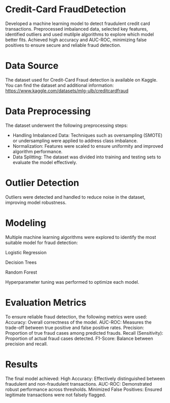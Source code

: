 # Credit-Card FraudDetection
Developed a machine learning model to detect fraudulent credit card transactions. Preprocessed imbalanced data, selected key features, identified outliers and used mutilple algorithms to explore which model better fits. Achieved high accuracy and AUC-ROC, minimizing false positives to ensure secure and reliable fraud detection.
# Data Source
The dataset used for Credit-Card Fraud detection is available on Kaggle. You can find the dataset and additional information: https://www.kaggle.com/datasets/mlg-ulb/creditcardfraud

# Data Preprocessing
The dataset underwent the following preprocessing steps:
* Handling Imbalanced Data: Techniques such as oversampling (SMOTE) or undersampling were applied to address class imbalance.
* Normalization: Features were scaled to ensure uniformity and improved algorithm performance.
* Data Splitting: The dataset was divided into training and testing sets to evaluate the model effectively.

# Outlier Detection
Outliers were detected and handled to reduce noise in the dataset, improving model robustness.

# Modeling
Multiple machine learning algorithms were explored to identify the most suitable model for fraud detection:

Logistic Regression

Decision Trees

Random Forest

Hyperparameter tuning was performed to optimize each model.

# Evaluation Metrics
To ensure reliable fraud detection, the following metrics were used:
Accuracy: Overall correctness of the model.
AUC-ROC: Measures the trade-off between true positive and false positive rates.
Precision: Proportion of true fraud cases among predicted frauds.
Recall (Sensitivity): Proportion of actual fraud cases detected.
F1-Score: Balance between precision and recall.

# Results
The final model achieved:
High Accuracy: Effectively distinguished between fraudulent and non-fraudulent transactions.
AUC-ROC: Demonstrated robust performance across thresholds.
Minimized False Positives: Ensured legitimate transactions were not falsely flagged.
